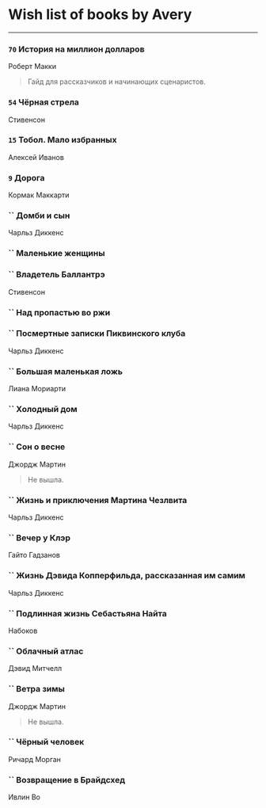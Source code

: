 # Wish list of books by Avery
---

### `70` История на миллион долларов
Роберт Макки
> Гайд для рассказчиков и начинающих сценаристов.

### `54` Чёрная стрела
Стивенсон

### `15` Тобол. Мало избранных
Алексей Иванов

### `9` Дорога
Кормак Маккарти

### `` Домби и сын
Чарльз Диккенс

### `` Маленькие женщины

### `` Владетель Баллантрэ
Стивенсон

### `` Над пропастью во ржи

### `` Посмертные записки Пиквинского клуба
Чарльз Диккенс

### `` Большая маленькая ложь
Лиана Мориарти

### `` Холодный дом
Чарльз Диккенс

### `` Сон о весне
Джордж Мартин
> Не вышла.

### `` Жизнь и приключения Мартина Чезлвита
Чарльз Диккенс

### `` Вечер у Клэр
Гайто Гадзанов

### `` Жизнь Дэвида Копперфильда, рассказанная им самим
Чарльз Диккенс

### `` Подлинная жизнь Себастьяна Найта
Набоков

### `` Облачный атлас
Дэвид Митчелл

### `` Ветра зимы
Джордж Мартин
> Не вышла.

### `` Чёрный человек
Ричард Морган

### `` Возвращение в Брайдсхед
Ивлин Во

